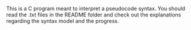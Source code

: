 This is a C program meant to interpret a pseudocode syntax. You should read the .txt files in the README folder and check out the explanations regarding the syntax model and the progress.
